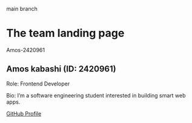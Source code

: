 main branch 
<h1>The team landing page </h1>
<!--each members section must be put here-->

Amos-2420961
<section id="amos-123456">
  <h2>Amos kabashi (ID: 2420961)</h2>
  <p>Role: Frontend Developer</p>
  <p>Bio: I’m a software engineering student interested in building smart web apps.</p>
  <a  href="https://github.com/amoskabashi">GitHub Profile</a>
</section>
